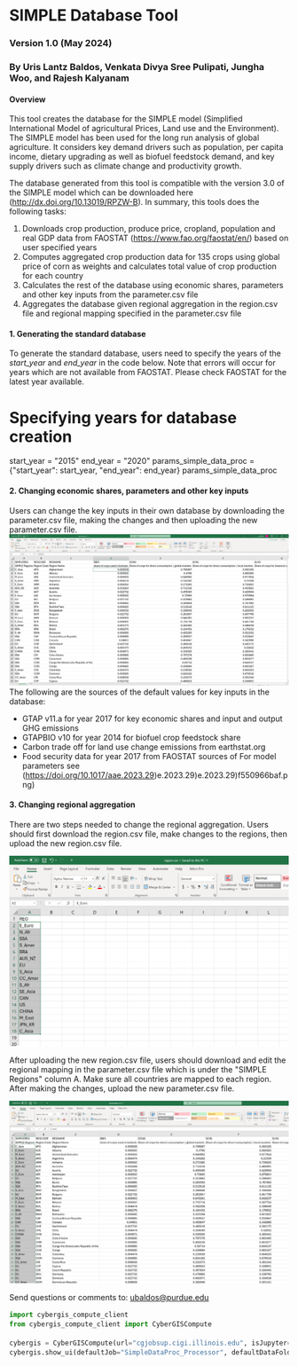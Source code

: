 # SIMPLE Database Tool
### Version 1.0 (May 2024)
### By Uris Lantz Baldos, Venkata Divya Sree Pulipati, Jungha Woo, and Rajesh Kalyanam


#### Overview

This tool creates the database for the SIMPLE model (Simplified International Model of agricultural Prices, Land use and the Environment). The SIMPLE model has been used for the long run analysis of global agriculture. It considers key demand drivers such as population, per capita income, dietary upgrading as well as biofuel feedstock demand, and key supply drivers such as climate change and productivity growth. 

The database generated from this tool is compatible with the version 3.0 of the SIMPLE model which can be downloaded here (http://dx.doi.org/10.13019/RPZW-B). In summary, this tools does the following tasks:

1) Downloads crop production, produce price, cropland, population and real GDP data from FAOSTAT (https://www.fao.org/faostat/en/) based on user specified years
2) Computes aggregated crop production data for 135 crops using global price of corn as weights and calculates total value of crop production for each country
3) Calculates the rest of the database using economic shares, parameters and other key inputs from the parameter.csv file
4) Aggregates the database given regional aggregation in the region.csv file and regional mapping specified in the parameter.csv file

#### 1. Generating the standard database

To generate the standard database, users need to specify the years of the *start_year* and *end_year* in the code below. Note that errors will occur for years which are not available from FAOSTAT. Please check FAOSTAT for the latest year available.

# Specifying years for database creation
start_year = "2015"
end_year = "2020"
params_simple_data_proc = {"start_year": start_year, "end_year": end_year} 
params_simple_data_proc

#### 2. Changing economic shares, parameters and other key inputs

Users can change the key inputs in their own database by downloading the parameter.csv file, making the changes and then uploading the new parameter.csv file.
![image.png](c2485c4f-3ca4-42ca-908d-12eceba0db27.png)
 The following are the sources of the default values for key inputs in the database:
- GTAP v11.a for year 2017 for key economic shares and input and output GHG emissions
- GTAPBIO v10 for year 2014 for biofuel crop feedstock share 
- Carbon trade off for land use change emissions from earthstat.org
- Food security data for year 2017 from FAOSTAT
sources of 
For model parameters see (https://doi.org/10.1017/aae.2023.29)e.2023.29)e.2023.29)f550966baf.png)




#### 3. Changing regional aggregation

There are two steps needed to change the regional aggregation. Users should first download the region.csv file, make changes to the regions, then upload the new region.csv file.

![image.png](942dbab8-0037-4315-8195-23424759a256.png)

After uploading the new region.csv file, users should download and edit the regional mapping in the parameter.csv file which is under the "SIMPLE Regions" column A. Make sure all countries are mapped to each region. After making the changes, upload the new parameter.csv file.

![image.png](c32c76eb-c5bd-4056-ad5e-7c74c356ed26.png)


Send questions or comments to: ubaldos@purdue.edu


```python
import cybergis_compute_client
from cybergis_compute_client import CyberGISCompute

cybergis = CyberGISCompute(url="cgjobsup.cigi.illinois.edu", isJupyter=True, protocol="HTTPS", port=443, suffix="v2")
cybergis.show_ui(defaultJob="SimpleDataProc_Processor", defaultDataFolder="./configs", input_params=params_simple_data_proc)
```
